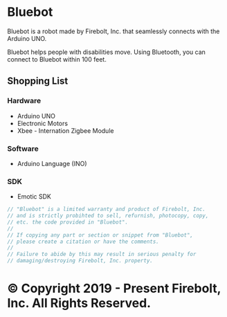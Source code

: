 # Bluebot
Bluebot is a robot made by Firebolt, Inc. that seamlessly connects with the Arduino UNO.

Bluebot helps people with disabilities move. Using Bluetooth, you can connect to Bluebot within 100 feet.

## Shopping List
### Hardware
- Arduino UNO
- Electronic Motors
- Xbee - Internation Zigbee Module
### Software
- Arduino Language (INO)
### SDK
- Emotic SDK

```cpp
// "Bluebot" is a limited warranty and product of Firebolt, Inc. 
// and is strictly probihted to sell, refurnish, photocopy, copy, 
// etc. the code provided in "Bluebot".
//
// If copying any part or section or snippet from "Bluebot",
// please create a citation or have the comments.
//
// Failure to abide by this may result in serious penalty for
// damaging/destroying Firebolt, Inc. property.
```

# &copy; Copyright 2019 - Present Firebolt, Inc. All Rights Reserved.